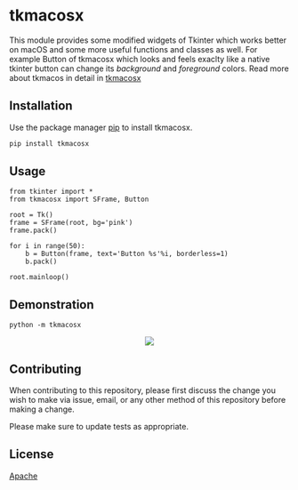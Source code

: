# tkmacosx

This module provides some modified widgets of Tkinter which works better on macOS and some more useful functions and classes as well. For example Button of tkmacosx which looks and feels exaclty like a native tkinter button can change its *background* and *foreground* colors. Read more about tkmacos in detail in [tkmacosx](https://github.com/Saadmairaj/tkmacosx/tree/master/tkmacosx)

## Installation

Use the package manager [pip](https://pip.pypa.io/en/stable/) to install tkmacosx.

```bash
pip install tkmacosx
```

## Usage
```
from tkinter import *
from tkmacosx import SFrame, Button

root = Tk()
frame = SFrame(root, bg='pink')
frame.pack()

for i in range(50):
    b = Button(frame, text='Button %s'%i, borderless=1)
    b.pack()

root.mainloop()
```

## Demonstration

    python -m tkmacosx
    
<p align="center">
    <img src="https://github.com/Saadmairaj/tkmacosx/blob/master/demonstration.gif">
</p>
    
## Contributing

When contributing to this repository, please first discuss the change you wish to make via issue, email, or any other method of this repository before making a change.

Please make sure to update tests as appropriate.

## License
    
[Apache](https://github.com/Saadmairaj/tkmacosx/blob/master/LICENSE)
